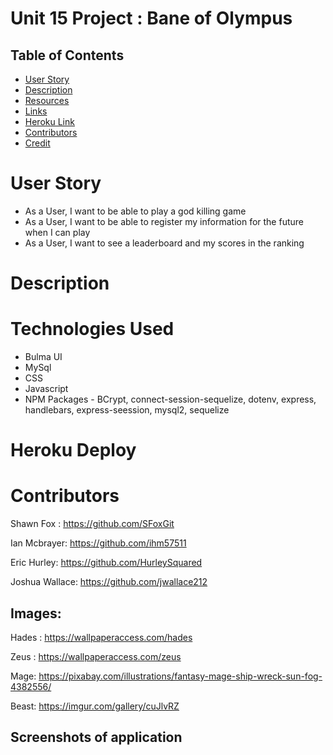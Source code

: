 # Unit 15 Project : Bane of Olympus

## Table of Contents

- [User Story](#Userstory)
- [Description](#Description)
- [Resources](#Resources)
- [Links](#Links)
- [Heroku Link](#Heroku)
- [Contributors](#contributors)
- [Credit](#Credits)

# User Story

- As a User, I want to be able to play a god killing game
- As a User, I want to be able to register my information for the future when I can play
- As a User, I want to see a leaderboard and my scores in the ranking

# Description


# Technologies Used

- Bulma UI
- MySql
- CSS
- Javascript
- NPM Packages - BCrypt, connect-session-sequelize, dotenv, express, handlebars, express-seession, mysql2, sequelize 

# Heroku Deploy

# Contributors

Shawn Fox : <https://github.com/SFoxGit>

Ian Mcbrayer: <https://github.com/ihm57511>

Eric Hurley: <https://github.com/HurleySquared>

Joshua Wallace: <https://github.com/jwallace212>

## Images:

Hades : <https://wallpaperaccess.com/hades>

Zeus : <https://wallpaperaccess.com/zeus>

Mage: <https://pixabay.com/illustrations/fantasy-mage-ship-wreck-sun-fog-4382556/>

Beast: <https://imgur.com/gallery/cuJlvRZ>

## Screenshots of application